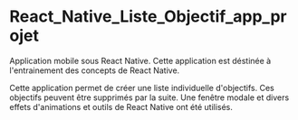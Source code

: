 # React_Native_Liste_Objectif_app_projet

Application mobile sous React Native. Cette application est déstinée à l'entrainement des concepts de React Native.

Cette application permet de créer une liste individuelle d'objectifs. Ces objectifs peuvent être supprimés par la suite.
Une fenêtre modale et divers effets d'animations et outils de React Native ont été utilisés.

